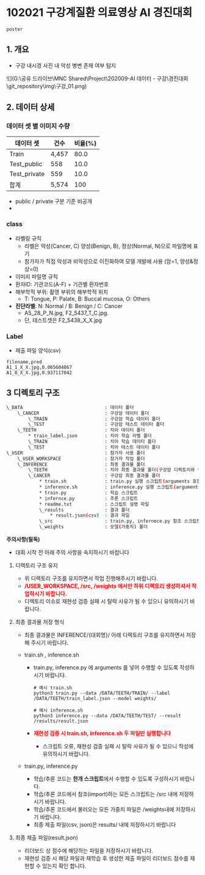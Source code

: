 # 102021 구강계질환 의료영상 AI 경진대회

`poster`

## 1. 개요

* 구강 내시경 사진 내 악성 병변 존재 여부 탐지

![](G:\공유 드라이브\MNC Shared\Project\202009-AI 데이터 - 구강\경진대회\git_repository\img\구강_01.png)

## 2. 데이터 상세

### 데이터 셋 별 이미지 수량

| 데이터 셋    | 건수  | 비율(%) |
| ------------ | ----- | ------- |
| Train        | 4,457 | 80.0    |
| Test_public  | 558   | 10.0    |
| Test_private | 559   | 10.0    |
| 합계         | 5,574 | 100     |

* public / private 구분 기준 비공개
* 

### class 

* 라벨링 규칙
  * 라벨은 악성(Cancer, C) 양성(Benign, B), 정상(Normal, N)으로 파일명에 표기
  * 참가자가 직접 악성과 비악성으로 이진화하여 모델 개발에 사용 (암=1, 양성&정상=0)
* 이미지 파일명 규칙
* 환자ID: 기관코드(A-F) + 기관별 환자번호
* 해부학적 부위: 촬영 부위의 해부학적 위치 
  * T: Tongue, P: Palate, B: Buccal mucosa, O: Others
* **진단라벨**: N: Normal / B: Benign / C: Cancer 
  * A5_28_P_N.jpg, F2_5437_T_C.jpg.
  * 단, 테스트셋은 F2_5438_X_X.jpg

### Label

* 제출 파일 양식(csv)

```
filename,pred
A1_1_X_X.jpg,0.065604867
A1_8_X_X.jpg,0.937117042
```




## 3 디렉토리 구조

```bash
\_DATA								: 데이터 폴더
	\_CANCER						: 구강암 데이터 폴더
		\_TRAIN						: 구강암 학습 데이터 폴더
		\_TEST						: 구강암 테스트 데이터 폴더
	\_TEETH							: 치아 데이터 폴더
		* train_label.json			: 치아 학습 라벨 폴더
		\_TRAIN						: 치아 학습 데이터 폴더
		\_TEST						: 치아 테스트 데이터 폴더 
\_USER								: 참가자 사용 폴더
	\_USER_WORKSPACE				: 참가자 작업 폴더
	\_INFERENCE						: 최종 결과물 폴더
		\_TEETH						: 치아 최종 결과물 폴더(구강암 디렉토리와 구조 동일)
		\_CANCER					: 구강암 최종 결과물 폴더
			* train.sh				: train.py 실행 스크립트(arguments 포함)
			* inference.sh			: inference.py 실행 스크립트(arguments 포함)
			* train.py				: 학습 스크립트
			* infernce.py			: 추론 스크립트
			* readme.txt			: 스크립트 설명 파일
			\_results				: 결과 폴더
				* result.json(csv)	: 결과 파일
			\_src					: train.py, infernece.py 참조 스크립트
			\_weights				: 모델(가중치) 폴더
```

**주의사항(필독)**

* 대회 시작 전 아래 주의 사항을 숙지하시기 바랍니다

1. 디렉토리 구조 유지

   * 위 디렉토리 구조를 유지하면서 작업 진행해주시기 바랍니다.
   * <span style="color:red">**/USER_WORKSPACE, /src, /weights 에서만 하위 디렉토리 생성하셔서 작업하시기 바랍니다.**</span>
   * 디렉토리 이슈로 재현성 검증 실패 시 탈락 사유가 될 수 있으니 유의하시기 바랍니다.

2. 최종 결과물 저장 형식

   * 최종 결과물은 INFERENCE/{대회명}/ 아래 디렉토리 구조를 유지하면서 저장해 주시기 바랍니다.

   * train.sh , inference.sh

     * train.py, inference.py 에 arguments 를 넣어 수행할 수 있도록 작성하시기 바랍니다.

       ```shell
       # 예시 train.sh
       python3 train.py --data /DATA/TEETH/TRAIN/ --label /DATA/TEETH/train_label.json --model weights/
       
       # 예시 inference.sh
       python3 inference.py --data /DATA/TEETH/TEST/ --result /results/result.json
       ```

     * <span style="color:red">**재현성 검증 시 train.sh, inference.sh 두 파일만 실행합니다**</span>

       * 스크립트 오류, 재현성 검증 실패 시 탈락 사유가 될 수 있으니 작성에 유의하시기 바랍니다.

   * train.py, inference.py
     * 학습/추론 코드는 **한개 스크립트**에서 수행할 수 있도록 구성하시기 바랍니다.
     * 학습/추론 코드에서 참조(import)하는 모든 스크립트는 /src 내에 저장하시기 바랍니다.
     * 학습/추론 코드에서 불러오는 모든 가중치 파일은 /weights내에 저장하시기 바랍니다.
     * 최종 제출 파일(csv, json)은 results/ 내에 저장하시기 바랍니다

3. 최종 제출 파일(result.json)
   * 리더보드 상 점수에 해당하는 파일을 저장하시기 바랍니다.
   * 재현성 검증 시 해당 파일과 재학습 후 생성한 제출 파일이 리더보드 점수를 재현할 수 있는지 확인 합니다.